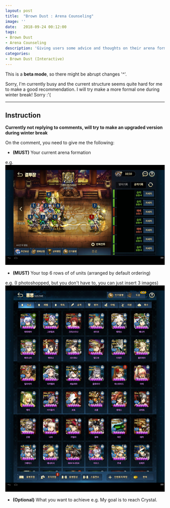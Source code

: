 ```yaml
---
layout: post
title:  "Brown Dust : Arena Counseling"
image: ''
date:   2018-09-24 00:12:00
tags:
- Brown Dust
- Arena Counseling
description: 'Giving users some advice and thoughts on their arena formation'
categories:
- Brown Dust (Interactive)
---
```


This is a **beta mode**, so there might be abrupt changes '^'.

Sorry, I'm currently busy and the current structure seems quite hard for me to make a good recommendation. I will try make a more formal one during winter break! Sorry :'(

---

## Instruction

**Currently not replying to comments, will try to make an upgraded version during winter break**

On the comment, you need to give me the following:

* **(MUST)** Your current arena formation

e.g.
<img src="../uploads/browndust-arena-counseling-sample-1.jpg">


* **(MUST)** Your top 6 rows of of units (arranged by default ordering)

e.g. (I photoshopped, but you don't have to, you can just insert 3 images)
<img src="../uploads/browndust-arena-counseling-sample-2.jpg">

* **(Optional)** What you want to achieve
e.g. My goal is to reach Crystal.
